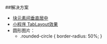 ##解决方案
* [块元素间垂直居中](https://www.cnblogs.com/ivyfu/p/6772374.html)
* [小程序 TabLayout效果](http://blog.csdn.net/qq_31383345/article/details/52900835)
* 圆形图片：
	* .rounded-circle {
		  border-radius: 50%;
		}